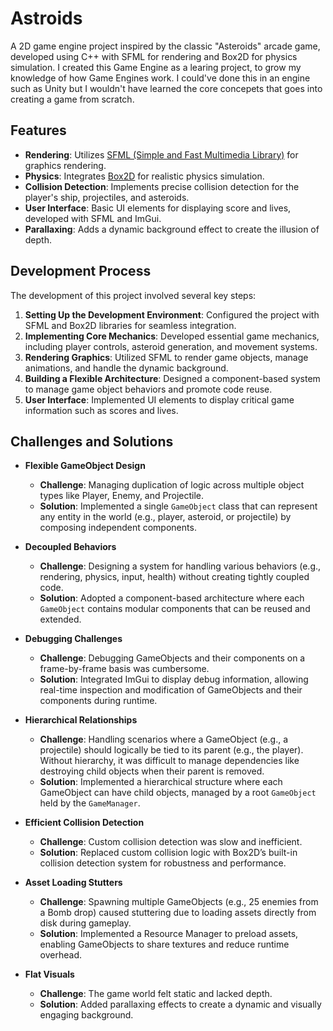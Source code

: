 #  Astroids

A 2D game engine project inspired by the classic "Asteroids" arcade game, developed using C++ with SFML for rendering and Box2D for physics simulation. I created this Game Engine as a learing project, to grow my knowledge of how Game Engines work. I could've done this in an engine such as Unity but I wouldn't have learned the core concepets that goes into creating a game from scratch.

## Features

- **Rendering**: Utilizes [SFML (Simple and Fast Multimedia Library)](https://www.sfml-dev.org/) for graphics rendering.
- **Physics**: Integrates [Box2D](https://box2d.org/) for realistic physics simulation.
- **Collision Detection**: Implements precise collision detection for the player's ship, projectiles, and asteroids.
- **User Interface**: Basic UI elements for displaying score and lives, developed with SFML and ImGui.
- **Parallaxing**: Adds a dynamic background effect to create the illusion of depth.

## Development Process

The development of this project involved several key steps:

1. **Setting Up the Development Environment**: Configured the project with SFML and Box2D libraries for seamless integration.
2. **Implementing Core Mechanics**: Developed essential game mechanics, including player controls, asteroid generation, and movement systems.
3. **Rendering Graphics**: Utilized SFML to render game objects, manage animations, and handle the dynamic background.
4. **Building a Flexible Architecture**: Designed a component-based system to manage game object behaviors and promote code reuse.
5. **User Interface**: Implemented UI elements to display critical game information such as scores and lives.

## Challenges and Solutions

- **Flexible GameObject Design**  
  - **Challenge**: Managing duplication of logic across multiple object types like Player, Enemy, and Projectile.  
  - **Solution**: Implemented a single `GameObject` class that can represent any entity in the world (e.g., player, asteroid, or projectile) by composing independent components.

- **Decoupled Behaviors**  
  - **Challenge**: Designing a system for handling various behaviors (e.g., rendering, physics, input, health) without creating tightly coupled code.  
  - **Solution**: Adopted a component-based architecture where each `GameObject` contains modular components that can be reused and extended.

- **Debugging Challenges**  
  - **Challenge**: Debugging GameObjects and their components on a frame-by-frame basis was cumbersome.  
  - **Solution**: Integrated ImGui to display debug information, allowing real-time inspection and modification of GameObjects and their components during runtime.

- **Hierarchical Relationships**  
  - **Challenge**: Handling scenarios where a GameObject (e.g., a projectile) should logically be tied to its parent (e.g., the player). Without hierarchy, it was difficult to manage dependencies like destroying child objects when their parent is removed.  
  - **Solution**: Implemented a hierarchical structure where each GameObject can have child objects, managed by a root `GameObject` held by the `GameManager`.

- **Efficient Collision Detection**  
  - **Challenge**: Custom collision detection was slow and inefficient.  
  - **Solution**: Replaced custom collision logic with Box2D’s built-in collision detection system for robustness and performance.

- **Asset Loading Stutters**  
  - **Challenge**: Spawning multiple GameObjects (e.g., 25 enemies from a Bomb drop) caused stuttering due to loading assets directly from disk during gameplay.  
  - **Solution**: Implemented a Resource Manager to preload assets, enabling GameObjects to share textures and reduce runtime overhead.

- **Flat Visuals**  
  - **Challenge**: The game world felt static and lacked depth.  
  - **Solution**: Added parallaxing effects to create a dynamic and visually engaging background.
